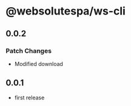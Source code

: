 # @websolutespa/ws-cli

## 0.0.2

### Patch Changes

- Modified download

## 0.0.1

- first release
